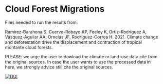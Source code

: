 # Cloud Forest Migrations
Files needed to run the results from:

Ramírez-Barahona S, Cuervo-Robayo AP, Feeley K, Ortiz-Rodríguez A, Vásquez-Aguilar AA, Ornelas JF, Rodríguez-Correa H. 2021. Climate change and deforestation drive the displacement and contraction of tropical montante cloud forests.

PLEASE: we urge the user to dowload the climate or land-use data cite from the original sources. In case the user wants to use the processed data in here, we strongly advice still cite the original sources.

[![DOI](https://zenodo.org/badge/402174680.svg)](https://zenodo.org/badge/latestdoi/402174680)
